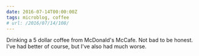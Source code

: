 ```yaml
---
date: 2016-07-14T00:00:00Z
tags: microblog, coffee
# url: /2016/07/14/108/
---
```


Drinking a 5 dollar coffee from McDonald's McCafe. Not bad to be honest. I've had better of course, but I've also had much worse. 
